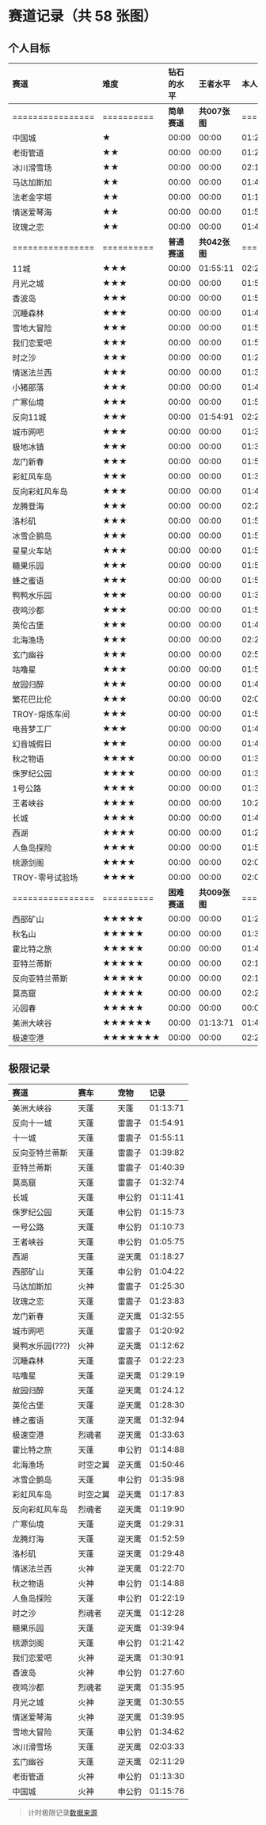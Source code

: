 # 赛道记录（共 58 张图）

## 个人目标
赛道|难度|钻石的水平|王者水平|本人的记录|友
:-|:-|:-|:-|:-|-:
================|==========|**简单赛道**|**共007张图**|==========|===
中国城|★|00:00|00:00|01:26:03|1
老街管道|★★|00:00|00:00|01:26:07|1
冰川滑雪场|★★|00:00|00:00|02:14:98|1
马达加斯加|★★|00:00|00:00|01:42:15|1
法老金字塔|★★|00:00|00:00|01:18:73|1
情迷爱琴海|★★|00:00|00:00|01:52:52|1
玫瑰之恋|★★|00:00|00:00|01:40:97|1
================|==========|**普通赛道**|**共042张图**|==========|===
11城|★★★|00:00|01:55:11|02:23:02|1
月光之城|★★★|00:00|00:00|01:52:07|1
香波岛|★★★|00:00|00:00|01:50:65|2
沉睡森林|★★★|00:00|00:00|01:45:42|2
雪地大冒险|★★★|00:00|00:00|01:51:93|1
我们恋爱吧|★★★|00:00|00:00|01:54:40|2
时之沙|★★★|00:00|00:00|01:28:22|2
情迷法兰西|★★★|00:00|00:00|01:36:48|1
小猪部落|★★★|00:00|00:00|01:45:06|1
广寒仙境|★★★|00:00|00:00|01:51:36|1
反向11城|★★★|00:00|01:54:91|02:22:78|2
城市网吧|★★★|00:00|00:00|01:39:74|3
极地冰镇|★★★|00:00|00:00|01:32:85|2
龙门新春|★★★|00:00|00:00|01:50:79|1
彩虹风车岛|★★★|00:00|00:00|01:36:95|1
反向彩虹风车岛|★★★|00:00|00:00|01:40:22|1
龙腾登海|★★★|00:00|00:00|02:23:23|2
洛杉矶|★★★|00:00|00:00|01:53:14|3
冰雪企鹅岛|★★★|00:00|00:00|01:59:41|1
星星火车站|★★★|00:00|00:00|01:53:97|1
糖果乐园|★★★|00:00|00:00|01:55:04|1
蜂之蜜语|★★★|00:00|00:00|01:53:01|1
鸭鸭水乐园|★★★|00:00|00:00|01:31:47|2
夜鸣沙都|★★★|00:00|00:00|01:55:91|1
英伦古堡|★★★|00:00|00:00|01:49:72|1
北海渔场|★★★|00:00|00:00|02:22:16|1
玄门幽谷|★★★|00:00|00:00|02:54:31|2
咕噜星|★★★|00:00|00:00|01:59:89|4
故园归醉|★★★|00:00|00:00|01:48:48|1
繁花巴比伦|★★★|00:00|00:00|02:09:26|1
TROY-熔炼车间|★★★|00:00|00:00|01:56:36|2
电音梦工厂|★★★|00:00|00:00|01:49:94|1
幻音城假日|★★★|00:00|00:00|01:45:36|1
秋之物语|★★★★|00:00|00:00|01:33:80|2
侏罗纪公园|★★★★|00:00|00:00|01:37:40|2
1号公路|★★★★|00:00|00:00|01:36:25|2
王者峡谷|★★★★|00:00|00:00|10:25:36|2
长城|★★★★|00:00|00:00|01:44:45|2
西湖|★★★★|00:00|00:00|01:20:82|2
人鱼岛探险|★★★★|00:00|00:00|01:50:35|2
桃源剑阁|★★★★|00:00|00:00|02:07:31|3
TROY-零号试验场|★★★★|00:00|00:00|02:05:14|1
================|==========|**困难赛道**|**共009张图**|==========|===
西部矿山|★★★★★|00:00|00:00|01:28:49|2
秋名山|★★★★★|00:00|00:00|01:38:77|1
霍比特之旅|★★★★★|00:00|00:00|01:44:09|2
亚特兰蒂斯|★★★★★|00:00|00:00|02:15:02|2
反向亚特兰蒂斯|★★★★★|00:00|00:00|02:17:92|2
莫高窟|★★★★★|00:00|00:00|02:21:40|2
沁园春|★★★★★|00:00|00:00|00:00:00|0
美洲大峡谷|★★★★★★|00:00|01:13:71|01:47:89|2
极速空港|★★★★★★★|00:00|00:00|02:23:97|2



## 极限记录
赛道|赛车|宠物|记录
:-|:-|:-|:-
美洲大峡谷|天蓬|天蓬|01:13:71
反向十一城|天蓬|雷震子|01:54:91
十一城|天蓬|雷震子|01:55:11
反向亚特兰蒂斯|天蓬|雷震子|01:39:82
亚特兰蒂斯|天蓬|雷震子|01:40:39
莫高窟|天蓬|雷震子|01:32:74
长城|天蓬|申公豹|01:11:41
侏罗纪公园|天蓬|申公豹|01:15:73
一号公路|天蓬|申公豹|01:10:73
王者峡谷|天蓬|申公豹|01:05:75
西湖|天蓬|逆天鹰|01:18:27
西部矿山|天蓬|申公豹|01:04:22
马达加斯加|火神|雷震子|01:25:30
玫瑰之恋|天蓬|雷震子|01:23:83
龙门新春|天蓬|逆天鹰|01:32:55
城市网吧|天蓬|雷震子|01:20:92
臭鸭水乐园(???)|火神|逆天鹰|01:12:62
沉睡森林|天蓬|雷震子|01:22:23
咕噜星|天蓬|逆天鹰|01:29:19
故园归醉|天蓬|逆天鹰|01:24:12
英伦古堡|天蓬|逆天鹰|01:28:30
蜂之蜜语|天蓬|逆天鹰|01:32:94
极速空港|烈魂者|逆天鹰|01:33:63
霍比特之旅|天蓬|申公豹|01:14:88
北海渔场|时空之翼|逆天鹰|01:50:46
冰雪企鹅岛|天蓬|申公豹|01:35:98
彩虹风车岛|时空之翼|逆天鹰|01:17:83
反向彩虹风车岛|烈魂者|逆天鹰|01:19:90
广寒仙境|天蓬|逆天鹰|01:29:31
龙腾灯海|天蓬|逆天鹰|01:52:59
洛杉矶|天蓬|逆天鹰|01:29:48
情迷法兰西|火神|逆天鹰|01:22:70
秋之物语|火神|申公豹|01:14:88
人鱼岛探险|天蓬|申公豹|01:22:19
时之沙|烈魂者|逆天鹰|01:12:28
糖果乐园|天蓬|逆天鹰|01:39:94
桃源剑阁|天蓬|申公豹|01:21:42
我们恋爱吧|火神|逆天鹰|01:30:91
香波岛|火神|申公豹|01:27:60
夜鸣沙都|烈魂者|逆天鹰|01:35:95
月光之城|火神|逆天鹰|01:30:55
情迷爱琴海|火神|逆天鹰|01:39:95
雪地大冒险|天蓬|申公豹|01:34:62
冰川滑雪场|天蓬|逆天鹰|02:03:33
玄门幽谷|天蓬|逆天鹰|02:11:29
老街管道|火神|申公豹|01:13:30
中国城|火神|申公豹|01:15:76

> 计时极限记录[数据来源](https://www.bilibili.com/video/av52978630?from=search&seid=6946995976875329518)















<!--|
★★★⭐️
|-->